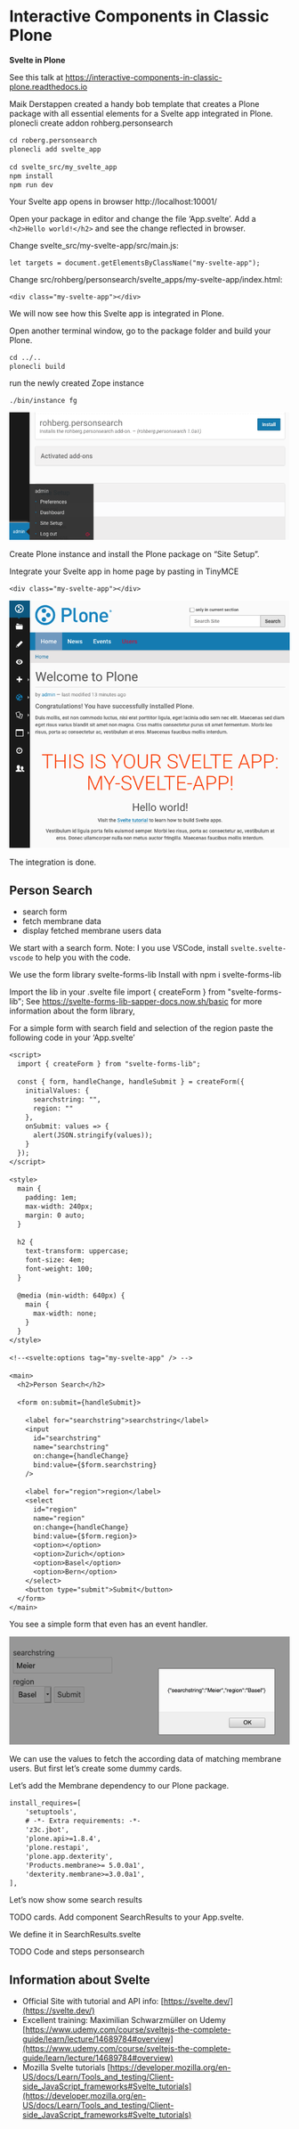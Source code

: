 # Interactive Components in Classic Plone

**Svelte in Plone**

See this talk at https://interactive-components-in-classic-plone.readthedocs.io

Maik Derstappen created a handy bob template that creates a Plone package with all essential elements for a Svelte app integrated in Plone.
plonecli create addon rohberg.personsearch

    cd roberg.personsearch
    plonecli add svelte_app

    cd svelte_src/my_svelte_app 
    npm install
    npm run dev

Your Svelte app opens in browser http://localhost:10001/

Open your package in editor and change the file ‘App.svelte’. Add a `<h2>Hello world!</h2>`
and see the change reflected in browser.

Change svelte_src/my-svelte-app/src/main.js:

    let targets = document.getElementsByClassName("my-svelte-app");

Change src/rohberg/personsearch/svelte_apps/my-svelte-app/index.html: 

    <div class="my-svelte-app"></div>

We will now see how this Svelte app is integrated in Plone.

Open another terminal window, go to the package folder and build your Plone.

    cd ../..  
    plonecli build 

run the newly created Zope instance

    ./bin/instance fg

![Screenshot](img/personsearch_install.png)

Create Plone instance and install the Plone package on “Site Setup”.

Integrate your Svelte app in home page by pasting in TinyMCE

    <div class="my-svelte-app"></div> 

![Svelte First View](img/svelte_first_view.png)

The integration is done.

## Person Search

- search form
- fetch membrane data 
- display fetched membrane users data

We start with a search form.
Note: I you use VSCode, install `svelte.svelte-vscode` to help you with the code.

We use the form library svelte-forms-lib
Install with 
npm i svelte-forms-lib

Import the lib in your .svelte file
import { createForm } from "svelte-forms-lib";
See https://svelte-forms-lib-sapper-docs.now.sh/basic for more information about the form library,

For a simple form with search field and selection of the region paste the following code in your ‘App.svelte’

    <script>  
      import { createForm } from "svelte-forms-lib";

      const { form, handleChange, handleSubmit } = createForm({
        initialValues: {
          searchstring: "",
          region: ""
        },
        onSubmit: values => {
          alert(JSON.stringify(values));
        }
      });
    </script>

    <style>
      main {
        padding: 1em;
        max-width: 240px;
        margin: 0 auto;
      }

      h2 {
        text-transform: uppercase;
        font-size: 4em;
        font-weight: 100;
      }

      @media (min-width: 640px) {
        main {
          max-width: none;
        }
      }
    </style>

    <!--<svelte:options tag="my-svelte-app" /> -->

    <main>
      <h2>Person Search</h2>

      <form on:submit={handleSubmit}>

        <label for="searchstring">searchstring</label>
        <input
          id="searchstring"
          name="searchstring"
          on:change={handleChange}
          bind:value={$form.searchstring}
        />

        <label for="region">region</label>
        <select
          id="region"
          name="region"
          on:change={handleChange}
          bind:value={$form.region}>
          <option></option>
          <option>Zurich</option>
          <option>Basel</option>
          <option>Bern</option>
        </select>
        <button type="submit">Submit</button>
      </form>
    </main>

You see a simple form that even has an event handler.

![Personsearch values](img/personsearch_values.png)

We can use the values to fetch the according data of matching membrane users.
But first let’s create some dummy cards.






Let’s add the Membrane dependency to our Plone package.

    install_requires=[
        'setuptools',
        # -*- Extra requirements: -*-
        'z3c.jbot',
        'plone.api>=1.8.4',
        'plone.restapi',
        'plone.app.dexterity',
        'Products.membrane>= 5.0.0a1',
        'dexterity.membrane>=3.0.0a1',
    ],


Let’s now show some search results

TODO cards.
Add component SearchResults to your App.svelte.

  <SearchResults />

We define it in SearchResults.svelte

TODO Code and steps personsearch

## Information about Svelte
* Official Site with tutorial and API info: [https://svelte.dev/](https://svelte.dev/)
* Excellent training: Maximilian Schwarzmüller on Udemy [https://www.udemy.com/course/sveltejs-the-complete-guide/learn/lecture/14689784#overview](https://www.udemy.com/course/sveltejs-the-complete-guide/learn/lecture/14689784#overview)
* Mozilla Svelte tutorials [https://developer.mozilla.org/en-US/docs/Learn/Tools_and_testing/Client-side_JavaScript_frameworks#Svelte_tutorials](https://developer.mozilla.org/en-US/docs/Learn/Tools_and_testing/Client-side_JavaScript_frameworks#Svelte_tutorials)

